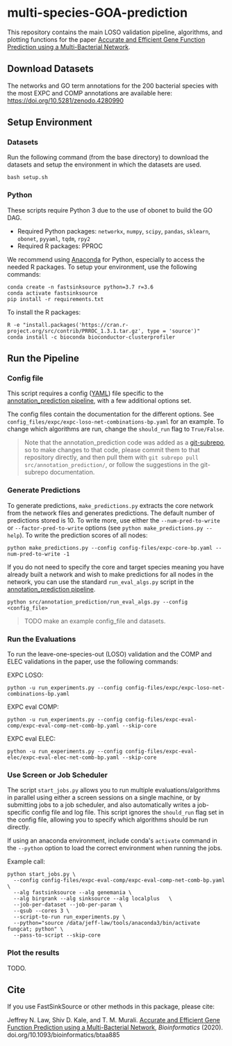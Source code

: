 # multi-species-GOA-prediction

This repository contains the main LOSO validation pipeline, algorithms, and plotting functions for the paper 
[Accurate and Efficient Gene Function Prediction using a Multi-Bacterial Network](http://dx.doi.org/10.1093/bioinformatics/btaa885).

## Download Datasets
The networks and GO term annotations for the 200 bacterial species with the most EXPC and COMP annotations are available here: https://doi.org/10.5281/zenodo.4280990

## Setup Environment

### Datasets
Run the following command (from the base directory) to download the datasets and setup the environment in which the datasets are used. 

```
bash setup.sh
```

### Python
These scripts require Python 3 due to the use of obonet to build the GO DAG.

- Required Python packages: `networkx`, `numpy`, `scipy`, `pandas`, `sklearn`, `obonet`, `pyyaml`, `tqdm`, `rpy2`
- Required R packages: PPROC

We recommend using [Anaconda](https://www.anaconda.com/) for Python, especially to access the needed R packages. 
To setup your environment, use the following commands:

```
conda create -n fastsinksource python=3.7 r=3.6
conda activate fastsinksource
pip install -r requirements.txt
```
To install the R packages:
```
R -e "install.packages('https://cran.r-project.org/src/contrib/PRROC_1.3.1.tar.gz', type = 'source')"
conda install -c bioconda bioconductor-clusterprofiler
```

## Run the Pipeline

### Config file
This script requires a config ([YAML](https://yaml.org/)) file specific to the [annotation_prediction pipeline](https://github.com/Murali-group/annotation_prediction), with a few additional options set.

The config files contain the documentation for the different options. See `config_files/expc/expc-loso-net-combinations-bp.yaml` for an example.
To change which algorithms are run, change the `should_run` flag to `True/False`. 

> Note that the annotation_prediction code was added as a [git-subrepo](https://github.com/ingydotnet/git-subrepo), so to make changes to that code, please commit them to that repository directly, and then pull them with `git subrepo pull src/annotation_prediction/`, or follow the suggestions in the git-subrepo documentation.

### Generate Predictions
To generate predictions, `make_predictions.py` extracts the core network from the network files and generates predictions. The default number of predictions stored is 10. To write more, use either the `--num-pred-to-write` or `--factor-pred-to-write` options (see `python make_predictions.py --help`). To write the prediction scores of all nodes:

```
python make_predictions.py --config config-files/expc-core-bp.yaml --num-pred-to-write -1
```

If you do not need to specify the core and target species meaning you have already built a network and wish to make predictions for all nodes in the network, you can use the standard `run_eval_algs.py` script in the [annotation_prediction pipeline](https://github.com/Murali-group/annotation_prediction).

```
python src/annotation_prediction/run_eval_algs.py --config <config_file>
```

> TODO make an example config_file and datasets.

### Run the Evaluations
To run the leave-one-species-out (LOSO) validation and the COMP and ELEC validations in the paper, use the following commands:

EXPC LOSO:
```
python -u run_experiments.py --config config-files/expc/expc-loso-net-combinations-bp.yaml
```

EXPC eval COMP:
```
python -u run_experiments.py --config config-files/expc-eval-comp/expc-eval-comp-net-comb-bp.yaml --skip-core
```

EXPC eval ELEC:
```
python -u run_experiments.py --config config-files/expc-eval-elec/expc-eval-elec-net-comb-bp.yaml --skip-core
```

### Use Screen or Job Scheduler
The script `start_jobs.py` allows you to run multiple evaluations/algorithms in parallel using either a screen sessions on a single machine, or by submitting jobs to a job scheduler, and also automatically writes a job-specific config file and log file. This script ignores the `should_run` flag set in the config file, allowing you to specify which algorithms should be run directly.

If using an anaconda environment, include conda's `activate` command in the `--python` option to load the correct environment when running the jobs.

Example call:
```
python start_jobs.py \
  --config config-files/expc-eval-comp/expc-eval-comp-net-comb-bp.yaml  \
  --alg fastsinksource --alg genemania \
  --alg birgrank --alg sinksource --alg localplus   \
  --job-per-dataset --job-per-param \
  --qsub --cores 3 \
  --script-to-run run_experiments.py \
  --python="source /data/jeff-law/tools/anaconda3/bin/activate fungcat; python" \
  --pass-to-script --skip-core
```

### Plot the results
TODO.

## Cite
If you use FastSinkSource or other methods in this package, please cite:

Jeffrey N. Law, Shiv D. Kale, and T. M. Murali. [Accurate and Efficient Gene Function Prediction using a Multi-Bacterial Network](http://dx.doi.org/10.1093/bioinformatics/btaa885), _Bioinformatics_ (2020). doi.org/10.1093/bioinformatics/btaa885

